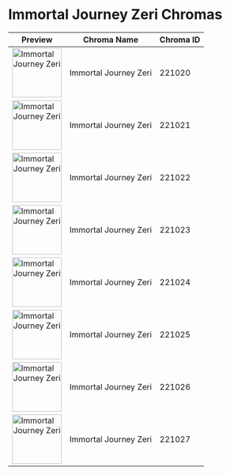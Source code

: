 # Immortal Journey Zeri Chromas

| Preview | Chroma Name | Chroma ID |
|---|---|---|
| <img src='https://raw.communitydragon.org/latest/plugins/rcp-be-lol-game-data/global/default/v1/champion-chroma-images/221/221020.png' alt='Immortal Journey Zeri' width='100'> | Immortal Journey Zeri | 221020 |
| <img src='https://raw.communitydragon.org/latest/plugins/rcp-be-lol-game-data/global/default/v1/champion-chroma-images/221/221021.png' alt='Immortal Journey Zeri' width='100'> | Immortal Journey Zeri | 221021 |
| <img src='https://raw.communitydragon.org/latest/plugins/rcp-be-lol-game-data/global/default/v1/champion-chroma-images/221/221022.png' alt='Immortal Journey Zeri' width='100'> | Immortal Journey Zeri | 221022 |
| <img src='https://raw.communitydragon.org/latest/plugins/rcp-be-lol-game-data/global/default/v1/champion-chroma-images/221/221023.png' alt='Immortal Journey Zeri' width='100'> | Immortal Journey Zeri | 221023 |
| <img src='https://raw.communitydragon.org/latest/plugins/rcp-be-lol-game-data/global/default/v1/champion-chroma-images/221/221024.png' alt='Immortal Journey Zeri' width='100'> | Immortal Journey Zeri | 221024 |
| <img src='https://raw.communitydragon.org/latest/plugins/rcp-be-lol-game-data/global/default/v1/champion-chroma-images/221/221025.png' alt='Immortal Journey Zeri' width='100'> | Immortal Journey Zeri | 221025 |
| <img src='https://raw.communitydragon.org/latest/plugins/rcp-be-lol-game-data/global/default/v1/champion-chroma-images/221/221026.png' alt='Immortal Journey Zeri' width='100'> | Immortal Journey Zeri | 221026 |
| <img src='https://raw.communitydragon.org/latest/plugins/rcp-be-lol-game-data/global/default/v1/champion-chroma-images/221/221027.png' alt='Immortal Journey Zeri' width='100'> | Immortal Journey Zeri | 221027 |

